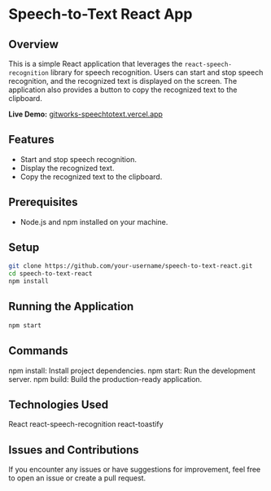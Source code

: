 # Speech-to-Text React App

## Overview

This is a simple React application that leverages the `react-speech-recognition` library for speech recognition. Users can start and stop speech recognition, and the recognized text is displayed on the screen. The application also provides a button to copy the recognized text to the clipboard.

**Live Demo:** [gitworks-speechtotext.vercel.app](https://gitworks-speechtotext.vercel.app/)

## Features

- Start and stop speech recognition.
- Display the recognized text.
- Copy the recognized text to the clipboard.

## Prerequisites

- Node.js and npm installed on your machine.

## Setup

```bash
git clone https://github.com/your-username/speech-to-text-react.git
cd speech-to-text-react
npm install
```

## Running the Application
```bash
npm start
```

## Commands
npm install: Install project dependencies.
npm start: Run the development server.
npm build: Build the production-ready application.

## Technologies Used
React
react-speech-recognition
react-toastify

## Issues and Contributions
If you encounter any issues or have suggestions for improvement, feel free to open an issue or create a pull request.